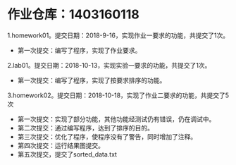 # 作业仓库：1403160118

1.homework01。提交日期：2018-9-16，实现作业一要求的功能，共提交了1次。<br>
+ 第一次提交：编写了程序，实现了作业要求。

2.lab01。提交日期：2018-10-13，实现实验一要求的功能，共提交了1次。<br>
+ 第一次提交：编写了程序，实现了按要求排序的功能。

3.homework02。提交日期：2018-10-18，实现了作业二要求的功能，共提交了5次<br>
+ 第一次提交：实现了部分功能，其他功能经测试仍有错误，仍在调试中。
+ 第二次提交：通过编写程序，达到了排序的目的。
+ 第三次提交：优化了程序，使程序没有了警告，同时增加了注释。
+ 第四次提交：运行结果图提交。
+ 第五次提交，提交了sorted_data.txt
